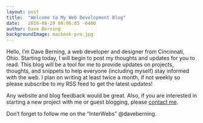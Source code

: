 ```yaml
---
layout: post
title:  "Welcome to My Web Development Blog"
date:   2016-08-29 00:06:05 -0400
author: Dave Berning
backgroundImage: macbook-pro.jpg
---
```


Hello, I’m Dave Berning, a web developer and designer from Cincinnati, Ohio. Starting today, I will begin to post my thoughts and updates for you to read. This blog will be a tool for me to provide updates on projects, thoughts, and snippets to help everyone (including myself) stay informed with the web. I plan on writing at least twice a month, if not weekly so please subscribe to my RSS feed to get the latest updates!

Any website and blog feedback would be great. Also, if you are interested in starting a new project with me or guest blogging, please [contact me](http://daveberning.io/connect/).

Don’t forget to follow me on the “InterWebs” @daveberning.
